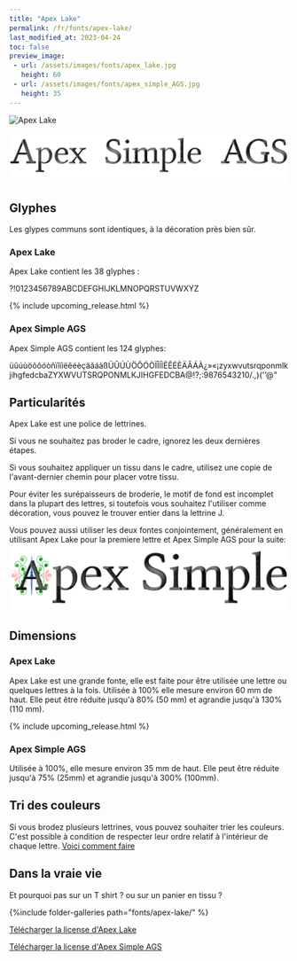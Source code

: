 ```yaml
---
title: "Apex Lake"
permalink: /fr/fonts/apex-lake/
last_modified_at: 2023-04-24
toc: false
preview_image:
 - url: /assets/images/fonts/apex_lake.jpg
   height: 60
 - url: /assets/images/fonts/apex_simple_AGS.jpg
   height: 35
---
```

![Apex Lake](/assets/images/fonts/apex_lake.jpg)

![Apex Simple](/assets/images/fonts/apex_simple_AGS.jpg)


## Glyphes

Les glypes communs sont identiques, à la décoration près bien sûr.
### Apex Lake
Apex Lake contient les 38 glyphes :

?!0123456789ABCDEFGHIJKLMNOPQRSTUVWXYZ

{% include upcoming_release.html %}

### Apex Simple AGS
Apex Simple AGS contient les 124 glyphes:

üûúùöõôóòñïîíìëêéèçäâáàßÜÛÚÙÖÔÓÒÏÎÍÌËÊÉÈÄÂÁÀ¿»«¡zyxwvutsrqponmlkjihgfedcbaZYXWVUTSRQPONMLKJIHGFEDCBA@!?;:9876543210/.,)('’@"

## Particularités
Apex Lake est une police de lettrines. 

Si vous ne souhaitez pas broder le cadre, ignorez les deux dernières étapes.  

Si vous souhaitez appliquer un tissu dans le cadre, utilisez une copie de l'avant-dernier chemin pour placer votre tissu.

Pour éviter les surépaisseurs de broderie, le motif de fond est incomplet dans la plupart des lettres, si toutefois vous souhaitez l'utiliser comme  décoration, vous pouvez le trouver entier dans la lettrine J.

Vous pouvez aussi utiliser les deux fontes conjointement, généralement en utilisant Apex Lake pour la premiere lettre et Apex Simple AGS pour la suite:
![Both_Apex](/assets/images/fonts/both_apex.png)

## Dimensions
### Apex Lake
Apex Lake est une grande fonte, elle est faite pour être utilisée une lettre ou quelques lettres à la fois. 
Utilisée à 100% elle mesure environ 60 mm de haut. Elle peut être réduite jusqu'à 80% (50 mm) et agrandie jusqu'à 130% (110 mm).

{% include upcoming_release.html %}

### Apex Simple AGS
Utilisée à 100%, elle mesure environ 35 mm de haut. Elle peut être réduite jusqu'à 75% (25mm) et agrandie jusqu'à 300% (100mm).

## Tri des couleurs 
Si vous brodez plusieurs lettrines, vous pouvez souhaiter trier les couleurs. C'est possible à condition de respecter leur ordre relatif à l'intérieur de chaque lettre. [Voici comment faire](https://inkstitch.org/fr/docs/lettering/#tri-des-couleurs)

## Dans la vraie vie
Et pourquoi pas sur un T shirt ? ou sur un panier en tissu ?

{%include folder-galleries path="fonts/apex-lake/" %}

[Télécharger la license d'Apex Lake](https://github.com/inkstitch/inkstitch/tree/main/fonts/apex_lake/LICENSE)

[Télécharger la license d'Apex Simple AGS](https://github.com/inkstitch/inkstitch/tree/main/fonts/apex_simple_AGS/LICENSE)
